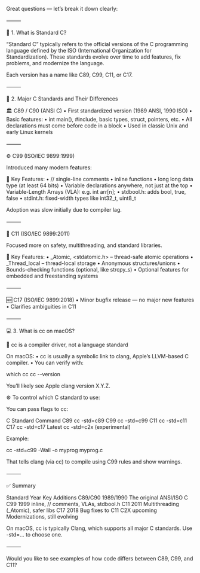 Great questions — let’s break it down clearly:

⸻

🧠 1. What is Standard C?

“Standard C” typically refers to the official versions of the C programming language defined by the ISO (International Organization for Standardization). These standards evolve over time to add features, fix problems, and modernize the language.

Each version has a name like C89, C99, C11, or C17.

⸻

📜 2. Major C Standards and Their Differences

🏛️ C89 / C90 (ANSI C)
	•	First standardized version (1989 ANSI, 1990 ISO)
	•	Basic features:
	•	int main(), #include, basic types, struct, pointers, etc.
	•	All declarations must come before code in a block
	•	Used in classic Unix and early Linux kernels

⸻

⚙️ C99 (ISO/IEC 9899:1999)

Introduced many modern features:

🔹 Key Features:
	•	// single-line comments
	•	inline functions
	•	long long data type (at least 64 bits)
	•	Variable declarations anywhere, not just at the top
	•	Variable-Length Arrays (VLA): e.g. int arr[n];
	•	stdbool.h: adds bool, true, false
	•	stdint.h: fixed-width types like int32_t, uint8_t

Adoption was slow initially due to compiler lag.

⸻

🧪 C11 (ISO/IEC 9899:2011)

Focused more on safety, multithreading, and standard libraries.

🔹 Key Features:
	•	_Atomic, <stdatomic.h> – thread-safe atomic operations
	•	_Thread_local – thread-local storage
	•	Anonymous structures/unions
	•	Bounds-checking functions (optional, like strcpy_s)
	•	Optional features for embedded and freestanding systems

⸻

🆕 C17 (ISO/IEC 9899:2018)
	•	Minor bugfix release — no major new features
	•	Clarifies ambiguities in C11

⸻

💻 3. What is cc on macOS?

🧩 cc is a compiler driver, not a language standard

On macOS:
	•	cc is usually a symbolic link to clang, Apple’s LLVM-based C compiler.
	•	You can verify with:

which cc
cc --version

You’ll likely see Apple clang version X.Y.Z.

⚙️ To control which C standard to use:

You can pass flags to cc:

C Standard	Command
C89	cc -std=c89
C99	cc -std=c99
C11	cc -std=c11
C17	cc -std=c17
Latest	cc -std=c2x (experimental)

Example:

cc -std=c99 -Wall -o myprog myprog.c

That tells clang (via cc) to compile using C99 rules and show warnings.

⸻

✅ Summary

Standard	Year	Key Additions
C89/C90	1989/1990	The original ANSI/ISO C
C99	1999	inline, // comments, VLAs, stdbool.h
C11	2011	Multithreading (_Atomic), safer libs
C17	2018	Bug fixes to C11
C2X	upcoming	Modernizations, still evolving

On macOS, cc is typically Clang, which supports all major C standards. Use -std=... to choose one.

⸻

Would you like to see examples of how code differs between C89, C99, and C11?
